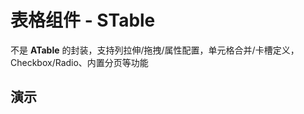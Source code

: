 # 表格组件 - STable

不是 **ATable** 的封装，支持列拉伸/拖拽/属性配置，单元格合并/卡槽定义，Checkbox/Radio、内置分页等功能

<style lang="less" scoped>
[code-runner-title] {
  width: 100%;
  height: 0;
  position: relative;

  h3 {
    width: 100%;
    height: 0;
    margin: 0;
    padding: 0;
    border: none;
    overflow: hidden;
    position: absolute;
    top: 60px;
  }
}
</style>

<script setup lang="ts">
import Base from '@/library/table/Base.md'
import Merge from '@/library/table/Merge.md'
import Footer from '@/library/table/Footer.md'
import Sorter from '@/library/table/Sorter.md'
import Striped from '@/library/table/Striped.md'
import Sources from '@/library/table/Sources.md'
import CheckBox from '@/library/table/CheckBox.md'
import LoadData from '@/library/table/LoadData.md'
import DiffSize from '@/library/table/DiffSize.md'
import Ellipsis from '@/library/table/Ellipsis.md'
import Multiple from '@/library/table/Multiple.md'
import Expanded from '@/library/table/Expanded.md'
import EditTable from '@/library/table/EditTable.md'
import FixedTable from '@/library/table/FixedTable.md'
import CustomSlots from '@/library/table/CustomSlots.md'
import CheckboxTree from '@/library/table/CheckboxTree.md'
import FixedPageTable from '@/library/table/FixedPageTable.md'
</script>

## 演示

<div code-runner style="height: 466px">
  <div code-runner-title>
    <h3 id="基本用法">基本用法</h3>
  </div>
  <div style="padding: 1px;">
    <Base/>
  </div>
</div>

<div code-runner style="height: 653px">
  <div code-runner-title>
    <h3 id="带斑马纹表格">带斑马纹表格</h3>
  </div>
  <div style="padding: 1px;">
    <Striped/>
  </div>
</div>

<div code-runner style="height: 549px">
  <div code-runner-title>
    <h3 id="带总结栏表格">带总结栏表格</h3>
  </div>
  <div style="padding: 1px;">
    <Footer/>
  </div>
</div>

<div code-runner style="height: 599px">
  <div code-runner-title>
    <h3 id="表格卡槽自定义">表格卡槽自定义</h3>
  </div>
  <div style="padding: 1px;">
    <CustomSlots/>
  </div>
</div>

<div code-runner style="height: 654px">
  <div code-runner-title>
    <h3 id="远程加载数据">远程加载数据</h3>
  </div>
  <div style="padding: 1px;">
    <LoadData/>
  </div>
</div>

<div code-runner style="height: 945px">
  <div code-runner-title>
    <h3 id="表格列排序(多列)">表格列排序(多列)</h3>
  </div>
  <div style="padding: 1px;">
    <Sorter/>
  </div>
</div>

<div code-runner style="height: 682px">
  <div code-runner-title>
    <h3 id="不同尺寸的表格">不同尺寸的表格</h3>
  </div>
  <div style="padding: 1px;">
    <DiffSize/>
  </div>
</div>

<div code-runner style="height: 515px">
  <div code-runner-title>
    <h3 id="单元格自动省略">单元格自动省略</h3>
  </div>
  <div style="padding: 1px;">
    <Ellipsis/>
  </div>
</div>

<div code-runner style="height: 707px">
  <div code-runner-title>
    <h3 id="表格分组表头">表格分组表头</h3>
  </div>
  <div style="padding: 1px;">
    <Multiple/>
  </div>
</div>

<div code-runner style="height: 551px">
  <div code-runner-title>
    <h3 id="表格行/列合并">表格行/列合并</h3>
  </div>
  <div style="padding: 1px;">
    <Merge/>
  </div>
</div>

<div code-runner style="height: 570px">
  <div code-runner-title>
    <h3 id="表格数据源变更">表格数据源变更</h3>
  </div>
  <div style="padding: 1px;">
    <Sources/>
  </div>
</div>

<div code-runner style="height: 992px">
  <div code-runner-title>
    <h3 id="固定表头和某列">固定表头和某列</h3>
  </div>
  <div style="padding: 1px;">
    <FixedTable/>
  </div>
</div>

<div code-runner style="height: 956px">
  <div code-runner-title>
    <h3 id="随页面滚动固定表头">随页面滚动固定表头</h3>
  </div>
  <div style="padding: 1px;">
    <FixedPageTable/>
  </div>
</div>

<div code-runner style="height: 379px">
  <div code-runner-title>
    <h3 id="表格单元格编辑">表格单元格编辑</h3>
  </div>
  <div style="padding: 1px;">
    <EditTable/>
  </div>
</div>

<div code-runner style="height: 739px">
  <div code-runner-title>
    <h3 id="表格单选/多选">表格单选/多选</h3>
  </div>
  <div style="padding: 1px;">
    <CheckBox/>
  </div>
</div>

<div code-runner style="height: 1012px">
  <div code-runner-title>
    <h3 id="表格树形数据">表格树形数据</h3>
  </div>
  <div style="padding: 1px;">
    <CheckboxTree/>
  </div>
</div>

<div code-runner style="height: 651px">
  <div code-runner-title>
    <h3 id="表格行展开项">表格行展开项</h3>
  </div>
  <div style="padding: 1px;">
    <Expanded/>
  </div>
</div>

## API

### Props

#### STable Props

| 参数                             | 说明                                                                           | 类型                            |   默认值   |
| :------------------------------- | :----------------------------------------------------------------------------- | :------------------------------ | :--------: |
| **size**                         | 表格大小                                                                       | STableSize                      |     -      |
| **rowKey**                       | 表格行 key 的字段                                                              | STableRowKey                    |     -      |
| **treeKey**                      | 表格 树形结构 的字段                                                           | STableTreeKey                   | 'children' |
| **border**                       | 设置边框。分组表头时 **border="true"**                                         | boolean                         |   false    |
| **sticky**                       | 设置表格粘性头部和滚动条，详见下方 [STable Sticky](#stable-sticky)             | STableStickyType                |     -      |
| **scroll**                       | 表格是否可滚动，也可以指定滚动区域的宽高，详见 [STable Scroll](#stable-scroll) | STableScrollType                |     -      |
| **columns (v-model)**            | 表格列的配置描述, 详见 [STable Column](#stable-column)                         | STableColumnType[]              |     -      |
| **sources (v-model)**            | 表格数据源                                                                     | STableRecordType[]              |     -      |
| **summarys (v-model)**           | 表格总结栏数据源 (**tfoot**)                                                   | STableRecordType[]              |     -      |
| **paginate (v-model)**           | 表格分页配置，详见 [STable Paginate](#stable-paginate)                         | STablePartPaginate              |     -      |
| **loadData**                     | 表格数据远程加载，响应数据预处理，详见 [Responser](#responser)                 | STableLoadSource                |     -      |
| **tableLayout**                  | 表格 **CSS table-layout** 样式                                                 | 'auto' \| 'fixed'               |     -      |
| **persistSourceRanges**          | 保持数据渲染，即使不在可视区域内。                                             | Array\<number[]> \| boolean     |   false    |
| **customHeaderRowAttrs**         | 设置表格 **thead** 行属性 (HTMLAttributes)                                     | STableCustom<br>HeaderRowAttrs  |     -      |
| **customBodyerRowAttrs**         | 设置表格 **tbody** 行属性 (HTMLAttributes)                                     | STableCustom<br>BodyerRowAttrs  |     -      |
| **customFooterRowAttrs**         | 设置表格 **tfoot** 行属性 (HTMLAttributes)                                     | STableCustom<br>FooterRowAttrs  |     -      |
| **customBodyerRowStates**        | 设置表格 **tbody** 行 State (例如，禁用行展开、禁用选项)                       | STableCustom<br>BodyerRowStates |     -      |
| **customHeaderCellRender**       | 自定义 **thead** 单元格渲染                                                    | STableHeader<br>CellRender      |     -      |
| **customBodyerCellRender**       | 自定义 **tbody** 单元格渲染                                                    | STableBodyer<br>CellRender      |     -      |
| **customFooterCellRender**       | 自定义 **tfoot** 单元格渲染                                                    | STableFooter<br>CellRender      |     -      |
| **defaultColumnSorters**         | 设置默认的列排序                                                               | STableSorterType[]              |     []     |
| **defaultSelectAllRows**         | 默认选择所有表格行 key (Checkbox)                                              | boolean                         |   false    |
| **defaultExpandAllRows**         | 默认展开所有表格行 key (Expanded)                                              | boolean                         |   false    |
| **preserveSelectedRowKeys**      | 分页渲染数据，是否记录之前选择的 Checkbox/Radio，以便后续恢复                  | boolean                         |   false    |
| **preserveExpandedRowKeys**      | 分页渲染数据，是否记录之前展开的行，以便后续恢复                               | boolean                         |   false    |
| **columnPresetResizable**        | 是否允许表格列拉伸调整宽度                                                     | boolean                         |   false    |
| **columnPresetDraggable**        | 是否允许表格列拖拽，调整表格列顺序                                             | boolean                         |   false    |
| **columnSorterMultiple**         | 是否允许表格多列排序                                                           | boolean                         |   false    |
| **columnPresetSettings**         | 是否启用表格列筛选配置                                                         | boolean                         |   false    |
| **rowSelectedStrictly**          | 表格树形数据，父子数据 CheckBox 状态是否不关联 (默认不关联)                    | boolean                         |    true    |
| **rowExpandedByClick**           | 当表格存在展开行时，是否允许点击行展开其展开行                                 | boolean                         |   false    |
| **cellMegreNormalize**           | 当表格存在合并单元格时，可以帮助我们自动适配相邻的单元格情况                   | boolean                         |    true    |
| **expandIndentSize**             | 因展开行图标，每一层的缩紧样式                                                 | number                          |     -      |
| **selectIndentSize**             | 因选择项图标，每一层的缩紧样式                                                 | number                          |     -      |
| **selectedRowMode**              | 是否启用选择框 (Checkbox / Radio)                                              | 'Radio' \| 'Checkbox' \| 'None' |  'None '   |
| **selectedRowKeys<br>(v-model)** | 记录表格已选择的行 key                                                         | STableKey[]                     |     []     |
| **expandedRowKeys<br>(v-model)** | 记录表格已展开的行 key                                                         | STableKey[]                     |     []     |
| **tHeaderThStyle**               | 设置表格 **thead th** 样式                                                     | Record\<string, any>            |     {}     |
| **tBodyerTdStyle**               | 设置表格 **tbody td** 样式                                                     | Record\<string, any>            |     {}     |
| **tFooterTdStyle**               | 设置表格 **tfoot td** 样式                                                     | Record\<string, any>            |     {}     |
| **expandTdStyle**                | 设置表格展开行 **expand td** 样式                                              | Record\<string, any>            |     {}     |
| **paginateStyle**                | 设置表格分页容器样式                                                           | Record\<string, any>            |     {}     |
| **loadOnScroll**                 | 仅在 `paginate.mode="local"` 启用，滚动加载分页数据                            | boolean                         |   false    |
| **bodyMinRows**                  | 表格最小行数，值为 **true** 时，与分页 pageSize 保持一致                       | boolean \| number               |   false    |
| **showHeader**                   | 显示表格 head 部分 (thead)                                                     | boolean                         |    true    |
| **showBodyer**                   | 显示表格 body 部分 (tbody)                                                     | boolean                         |    true    |
| **showFooter**                   | 显示表格 foot 部分 (tfoot)                                                     | boolean                         |    true    |
| **immediate**                    | 是否立刻调用 `loadData`, 加载远程数据                                          | boolean                         |    true    |
| **loadinger**                    | 是否在 UI 上隐藏 loading, 即使 loading 值为 true                               | boolean                         |    true    |
| **loading (v-model)**            | 表格是否正在加载数据中                                                         | boolean                         |   false    |
| **virtual**                      | 表格启用虚拟列表，提升性能 (**目前尚未启用**)                                  | boolean                         |    true    |

#### STable Sticky

| 参数                | 说明                                                  | 类型              | 默认值 |
| :------------------ | :---------------------------------------------------- | :---------------- | :----: |
| **topHeader**       | 启用表格 `thead` 置顶吸附                             | boolean \| number |  true  |
| **leftFooter**      | 当表格某些列左侧固定时，滚动时 `tfoot` 是否也随之固定 | boolean \| number |  true  |
| **rightFooter**     | 当表格某些列右侧固定时，滚动时 `tfoot` 是否也随之固定 | boolean \| number |  true  |
| **bottomFooter**    | 启用表格 `tfoot` 置底吸附                             | boolean \| number |  true  |
| **bottomScrollbar** | 当表格底部超出可视区域时，是否显示横向滚动条          | boolean           | false  |

#### STable Scroll

| 参数                         | 说明                                            | 类型                            | 默认值 |
| :--------------------------- | :---------------------------------------------- | :------------------------------ | :----: |
| **x**                        | 设置横向滚动，指定滚动区域的宽                  | number \| string \| false       | false  |
| **y**                        | 设置纵向滚动，指定滚动区域的高                  | number \| string \| false       | false  |
| **overflow**                 | 设置滚动区域 `overflow` 属性                    | 'hidden' \| 'visible' \| 'auto' |   -    |
| **scrollToFirstOffsetX**     | 表格滚动 `x轴` 横向方向偏移量                   | number                          |   -    |
| **scrollToFirstOffsetY**     | 表格滚动 `y轴` 纵向方向偏移量                   | number                          |   -    |
| **scrollToFirstTargetX**     | 指定表格滚动 `x轴` 初始位置                     | number                          |   0    |
| **scrollToFirstTargetY**     | 指定表格滚动 `y轴` 初始位置                     | number                          |   0    |
| **scrollToFirstXOnChange**   | 分页/排序/筛选，是否滚动到初始位置              | boolean                         |  true  |
| **scrollToFirstYOnChange**   | 分页/排序/筛选，是否滚动到初始位置              | boolean                         |  true  |
| **getScrollResizeContainer** | 指定滚动区域 (祖先节点), 一般无需指定，自动获取 | () => HTMLElement               |   -    |

#### STable Column

| 参数                       | 说明                                                             | 类型                                             | 默认值 |
| :------------------------- | :--------------------------------------------------------------- | :----------------------------------------------- | :----: |
| **key**                    | 表格列 key，如果已经设置了唯一的 dataIndex，可以忽略这个属性     | string                                           |   -    |
| **title**                  | 表格列 title 标题                                                | string                                           |   -    |
| **dataIndex**              | 列数据在数据项中对应的路径                                       | string \| string[]                               |   -    |
| **children**               | 表格嵌套的列选项                                                 | STablePartColumnType[]                           |   -    |
| **align**                  | 设置表格列的对齐方式                                             | 'left' \| 'center' \| 'right'                    |   -    |
| **fixed**                  | 设置表格列是否固定及其方式                                       | 'left' \| 'right' \| false                       |   -    |
| **width**                  | 表格列宽度                                                       | number                                           |   -    |
| **minWidth**               | 表格列最小宽度, 影响列 resizing (最小限制)                       | number                                           |   -    |
| **maxWidth**               | 表格列最大宽度, 影响列 resizing (最大限制)                       | number                                           |   -    |
| **settings**               | 表格列筛选配置项中该列的预设值                                   | { checkbox?: boolean; <br> disabled?: boolean; } |   -    |
| **resizable**              | 配置表格该列 resizable?，覆盖 `props.columnPresetResizable`      | boolean                                          |   -    |
| **ellipsis**               | 表格单元格内容过长，自动省略                                     | boolean                                          | false  |
| **tooltip**                | 表格单元格内容过长，自动省略，且 `tooltip` 提示                  | boolean                                          | false  |
| **colSpan**                | 表格单元格多列合并                                               | number                                           |   -    |
| **rowSpan**                | 表格单元格多行合并                                               | number                                           |   -    |
| **sorter**                 | 表格该列是否启用排序                                             | boolean                                          | false  |
| **sorterField**            | 表格该列排序时使用的字段，默认从 `dataIndex` 获取                | string                                           |   -    |
| **expandIcon**             | 如果有树形数据或展开行内容，是否在表格该列显示 `Expand Icon`     | boolean                                          |   -    |
| **customHeaderCellRender** | 自定义 **thead** 单元格渲染，覆盖 `props.customHeaderCellRender` | STableHeaderCellRender                           |   -    |
| **customBodyerCellRender** | 自定义 **tbody** 单元格渲染，覆盖 `props.customBodyerCellRender` | STableBodyerCellRender                           |   -    |
| **customFooterCellRender** | 自定义 **tfoot** 单元格渲染，覆盖 `props.customFooterCellRender` | STableFooterCellRender                           |   -    |

#### STable Paginate

| 参数                 | 说明                                         | 类型                              |  默认值  |
| :------------------- | :------------------------------------------- | :-------------------------------- | :------: |
| **hideOnSinglePage** | 只有一页时是否隐藏分页器                     | boolean                           |  false   |
| **defaultPageSize**  | 默认的每页条数                               | number                            |    20    |
| **pageSizeOptions**  | 指定每页可以显示多少条                       | string[]                          |    -     |
| **showSizeChanger**  | 是否展示 pageSize 切换器                     | boolean                           |    -     |
| **showQuickJumper**  | 是否可以快速跳转至某页                       | boolean                           |  false   |
| **showLessItems**    | 是否显示较少页面内容                         | boolean                           |  false   |
| **loadTotalSize**    | 分段加载数据的总条目 (仅 **mode="local"**)   | number                            |    -     |
| **loadTotalPage**    | 分段加载数据的总页数 (仅 **mode="local"**)   | number                            |    -     |
| **loadPageSize**     | 分段加载数据的每页条目 (仅 **mode="local"**) | number                            |    -     |
| **loadPageNo**       | 分段加载的当前最新页 (仅 **mode="local"**)   | number                            |    -     |
| **showTotal**        | 用于显示数据总量和当前数据顺序               | boolean \| (total, range) => void |    -     |
| **totalSize**        | 分页数据总条目                               | number                            |    -     |
| **totalPage**        | 分页数据总页数                               | number                            |    -     |
| **pageSize**         | 分页数据每页条目                             | number                            |    -     |
| **pageNo**           | 分页数据当前页                               | number                            |    -     |
| **disabled**         | 是否禁用表格分页                             | boolean                           |  false   |
| **visible**          | 是否显示表格分页                             | boolean                           |  false   |
| **simple**           | 是否显示为简单分页                           | boolean                           |  false   |
| **fixed**            | 表格分页在纵轴方向于底部吸附固定。           | boolean                           |    -     |
| **mode**             | 分页模式，默认远程数据。(**local 尚未启用**) | 'local' \| 'remote'               | 'remote' |

### Emits

| 事件               | 说明                                    | 类型                                                                         |
| :----------------- | :-------------------------------------- | :--------------------------------------------------------------------------- |
| **pageSizeChange** | pageSize 变化的回调                     | (pageNo: number, pageSize: number) => true                                   |
| **pageChange**     | 页码或 pageSize 改变的回调              | (pageNo: number, pageSize: number) => true                                   |
| **expand**         | 表格行展开时触发                        | (keys: Array\<STableKey>, records: Array\<STableRecordType \| null>) => true |
| **select**         | 表格行 Checkbox 或 Radio 选项变换时触发 | (keys: Array\<STableKey>, records: Array\<STableRecordType \| null>) => true |
| **sorter**         | 表格列排序变化时                        | (values: Array\<STableSorterType>) => true                                   |

### Slots

| 插槽名         | 插槽说明                   | 插槽参数                                                                                                    |
| :------------- | :------------------------- | :---------------------------------------------------------------------------------------------------------- |
| **expander**   | 表格展开行内容 卡槽        | record, rowIndex, groupIndex, groupLevel, groupIndexs, globalIndex                                          |
| **headerCell** | 表格 **thead** 单元格 卡槽 | title, column, rowIndex, colIndex, paginater                                                                |
| **bodyerCell** | 表格 **tbody** 单元格 卡槽 | value, record, rowIndex, groupIndex, groupLevel, groupIndexs, <br> globalIndex, column, colIndex, paginater |
| **footerCell** | 表格 **tfoot** 单元格 卡槽 | value, record, rowIndex, column, colIndex, sources, paginater                                               |

### Expose

| 属性/方法名 | 说明描述                                          | 类型                                                                             |
| :---------- | :------------------------------------------------ | :------------------------------------------------------------------------------- |
| **reload**  | 表格重新加载当前数据                              | (delay?: Promise\<void> \| boolean \| number, force?: boolean) => Promise\<void> |
| **refresh** | 表格刷新加载第一页数据                            | (delay?: Promise\<void> \| boolean \| number, force?: boolean) => Promise\<void> |
| **select**  | 表格手动选择指定选项 (Checkbox / Radio)           | (keys: STableKey[]) => void                                                      |
| **expand**  | 表格手动展开某些行 (仅对有展开内容或树形数据有效) | (keys: STableKey[]) => void                                                      |
| **update**  | 手动更新并重新渲染表格                            | (clean?: boolean) => void                                                        |

### Definer

| 定义                                   | 说明                                                                 |
| :------------------------------------- | :------------------------------------------------------------------- |
| **tableSorterDefiner**                 | 定义 **Props.defaultColumnSorters** 时的 TypeScript 提示和校验       |
| **tableScrollDefiner**                 | 定义 **Props.scroll** 时的 TypeScript 提示和校验                     |
| **tableStickyDefiner**                 | 定义 **Props.sticky** 时的 TypeScript 提示和校验                     |
| **tableSourcesDefiner**                | 定义 **Props.sources** 时的 TypeScript 提示和校验                    |
| **tableSummarysDefiner**               | 定义 **Props.summarys** 时的 TypeScript 提示和校验                   |
| **tableColumnsDefiner**                | 定义 **Props.columns** 时的 TypeScript 提示和校验                    |
| **tablePaginateDefiner**               | 定义 **Props.paginate** 时的 TypeScript 提示和校验                   |
| **tableLoadDataDefiner**               | 定义 **Props.loadData** 时的 TypeScript 提示和校验                   |
| **tableResponserDefiner**              | 定义 **Props.loadData** 数据源的预处理，详见 [Responser](#responser) |
| **tableCustomHeaderRowAttrsDefiner**   | 定义 **Props.customHeaderRowAttrs** 时的 TypeScript 提示和校         |
| **tableCustomBodyerRowAttrsDefiner**   | 定义 **Props.customBodyerRowAttrs** 时的 TypeScript 提示和校         |
| **tableCustomFooterRowAttrsDefiner**   | 定义 **Props.customFooterRowAttrs** 时的 TypeScript 提示和校         |
| **tableCustomBodyerRowStatesDefiner**  | 定义 **Props.customBodyerRowStates** 时的 TypeScript 提示和校        |
| **tableCustomHeaderCellRenderDefiner** | 定义 **Props.customHeaderCellRender** 时的 TypeScript 提示和校       |
| **tableCustomBodyerCellRenderDefiner** | 定义 **Props.customBodyerCellRender** 时的 TypeScript 提示和校验     |
| **tableCustomFooterCellRenderDefiner** | 定义 **Props.customFooterCellRender** 时的 TypeScript 提示和校验     |
| **tableEmitSorterDefiner**             | 定义 **Emits.sorter** 时的 TypeScript 提示和校验                     |
| **tableEmitSelectDefiner**             | 定义 **Emits.select** 时的 TypeScript 提示和校验                     |
| **tableEmitExpandDefiner**             | 定义 **Emits.expand** 时的 TypeScript 提示和校验                     |
| **tableEmitPageChangeDefiner**         | 定义 **Emits.pageChange** 时的 TypeScript 提示和校验                 |
| **tableEmitPageSizeChangeDefiner**     | 定义 **Emits.pageSizeChange** 时的 TypeScript 提示和校验             |

### Responser

::: code-group

```typescript [默认 - 预处理]
/**
 * STable 默认支持如下响应数据
 *
 *    1. response: {
 *         result: {
 *           data: [], //数据源
 *           pageNo: 1, // 当前页数
 *           totalSize: 0, // 数据总条目
 *         }
 *       }
 *
 *
 *    2. response: {
 *         result: [] //数据源，没有分页
 *       }
 *
 *
 *    3. response: [] //数据源，没有分页
 *
 */
```

```typescript [自定义 - 预处理]
/**
 * 假设基于业务需求，STable 需要加载如下数据，则我们可以在 main.ts 全局自定义
 *
 *    response: {
 *      success: 'ok', // 'ok' 业务成功状态
 *      result: {
 *        pageSource: [...], //数据源
 *        pageCurrentNum: 1, // 当前页数
 *        pageTotalSize: 10, // 数据总条目
 *      }
 *    }
 */

tableResponserDefiner.interceptor = (response: any) => {
  if (response.success !== "ok") {
    return Promise.reject(response);
  }

  return {
    data: response.result.pageSource, // 数据源 -> 'data' 字段
    pageNo: response.result.pageCurrentNum, // 当前页数 -> 'pageNo' 字段
    totalSize: response.result.pageTotalSize, // 数据总条目 -> 'totalSize' 字段
  };
};
```

:::
